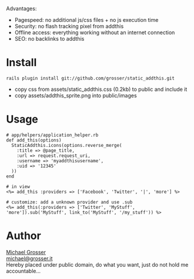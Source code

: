 Advantages:

 - Pagespeed: no additional js/css files + no js execution time
 - Security: no flash tracking pixel from addthis
 - Offline access: everything working without an internet connection
 - SEO: no backlinks to addthis

Install
=======
    rails plugin install git://github.com/grosser/static_addthis.git

 - copy css from assets/static_addthis.css (0.2kb) to public and include it
 - copy assets/addthis_sprite.png into public/images

Usage
=====

    # app/helpers/application_helper.rb
    def add_this(options)
      StaticAddthis.icons(options.reverse_merge(
        :title => @page_title,
        :url => request.request_uri,
        :username => 'myaddthisusername',
        :uid => '12345'
      ))
    end

    # in view
    <%= add_this :providers => ['Facebook', 'Twitter', '|', 'more'] %>

    # customize: add a unknown provider and use .sub
    <%= add_this(:providers => ['Twitter', 'MyStuff', 'more']).sub('MyStuff', link_to('MyStuff', '/my_stuff')) %>

Author
======
[Michael Grosser](http://grosser.it)<br/>
michael@grosser.it<br/>
Hereby placed under public domain, do what you want, just do not hold me accountable...<br/>
